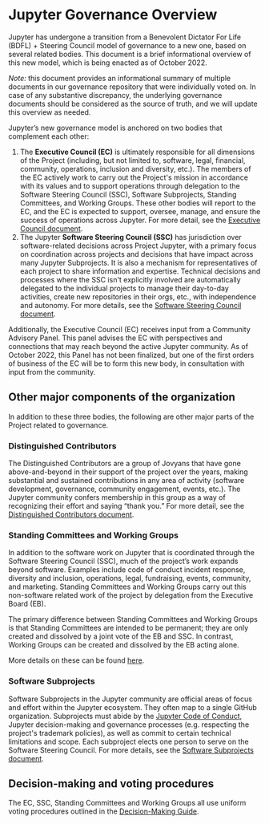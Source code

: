# Jupyter Governance Overview

Jupyter has undergone a transition from a Benevolent Dictator For Life (BDFL) + Steering Council model of governance to a new one, based on several related bodies. This document is a brief informational overview of this new model, which is being enacted as of October 2022.

_Note:_ this document provides an informational summary of multiple documents in our governance repository that were individually voted on. In case of any substantive discrepancy, the underlying governance documents should be considered as the source of truth, and we will update this overview as needed.

Jupyter’s new governance model is anchored on two bodies that complement each other:

1. The **Executive Council (EC)** is ultimately responsible for all dimensions of the Project (including, but not limited to, software, legal, financial, community, operations, inclusion and diversity, etc.). The members of the EC actively work to carry out the Project's mission in accordance with its values and to support operations through delegation to the Software Steering Council (SSC), Software Subprojects, Standing Committees, and Working Groups. These other bodies will report to the EC, and the EC is expected to support, oversee, manage, and ensure the success of operations across Jupyter. For more detail, see the [Executive Council document](executive_council.md).
2. The Jupyter **Software Steering Council (SSC)** has jurisdiction over software-related decisions across Project Jupyter, with a primary focus on coordination across projects and decisions that have impact across many Jupyter Subprojects. It is also a mechanism for representatives of each project to share information and expertise. Technical decisions and processes where the SSC isn't explicitly involved are automatically delegated to the individual projects to manage their day-to-day activities, create new repositories in their orgs, etc., with independence and autonomy. For more details, see the [Software Steering Council document](software_steering_council.md).

Additionally, the Executive Council (EC) receives input from a Community Advisory Panel. This panel advises the EC with perspectives and connections that may reach beyond the active Jupyter community. As of October 2022, this Panel has not been finalized, but one of the first orders of business of the EC will be to form this new body, in consultation with input from the community.

## Other major components of the organization

In addition to these three bodies, the following are other major parts of the Project related to governance.

### Distinguished Contributors

The Distinguished Contributors are a group of Jovyans that have gone above-and-beyond in their support of the project over the years, making substantial and sustained contributions in any area of activity (software development, governance, community engagement, events, etc.). The Jupyter community confers membership in this group as a way of recognizing their effort and saying “thank you.” For more detail, see the [Distinguished Contributors document](distinguished_contributors.md).

### Standing Committees and Working Groups

In addition to the software work on Jupyter that is coordinated through the Software Steering Council (SSC), much of the project’s work expands beyond software. Examples include code of conduct incident response, diversity and inclusion, operations, legal, fundraising, events, community, and marketing. Standing Committees and Working Groups carry out this non-software related work of the project by delegation from the Executive Board (EB).

The primary difference between Standing Committees and Working Groups is that Standing Committees are intended to be permanent; they are only created and dissolved by a joint vote of the EB and SSC. In contrast, Working Groups can be created and dissolved by the EB acting alone.

More details on these can be found [here](standing_committees_and_working_groups.md).

### Software Subprojects

Software Subprojects in the Jupyter community are official areas of focus and effort within the Jupyter ecosystem. They often map to a single GitHub organization. Subprojects must abide by the [Jupyter Code of Conduct](code_of_conduct.md), Jupyter decision-making and governance processes (e.g. respecting the project's trademark policies), as well as commit to certain technical limitations and scope. Each subproject elects one person to serve on the Software Steering Council. For more details, see the [Software Subprojects document](software_subprojects.md).

## Decision-making and voting procedures

The EC, SSC, Standing Committees and Working Groups all use uniform voting procedures outlined in the [Decision-Making Guide](decision_making.md).

